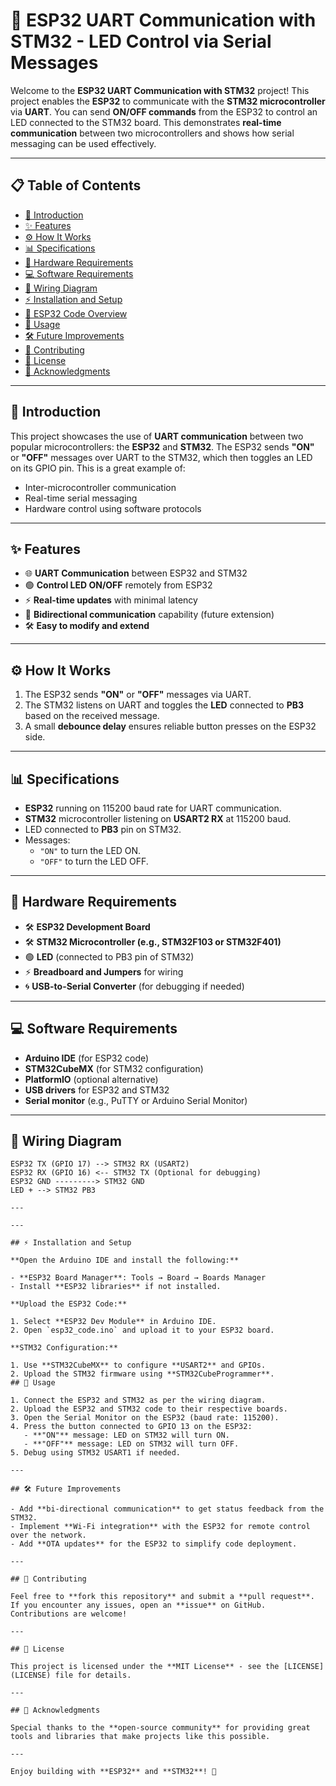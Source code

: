 # 🚀 ESP32 UART Communication with STM32 - LED Control via Serial Messages

Welcome to the **ESP32 UART Communication with STM32** project! This project enables the **ESP32** to communicate with the **STM32 microcontroller** via **UART**. You can send **ON/OFF commands** from the ESP32 to control an LED connected to the STM32 board. This demonstrates **real-time communication** between two microcontrollers and shows how serial messaging can be used effectively.

---

## 📋 Table of Contents
- [📖 Introduction](#-introduction)
- [✨ Features](#-features)
- [⚙️ How It Works](#️-how-it-works)
- [📊 Specifications](#-specifications)
- [🔧 Hardware Requirements](#-hardware-requirements)
- [💻 Software Requirements](#-software-requirements)
- [🔌 Wiring Diagram](#-wiring-diagram)
- [⚡ Installation and Setup](#-installation-and-setup)
- [📑 ESP32 Code Overview](#-esp32-code-overview)
- [📐 Usage](#-usage)
- [🛠️ Future Improvements](#-future-improvements)
- [🤝 Contributing](#-contributing)
- [📄 License](#-license)
- [🎉 Acknowledgments](#-acknowledgments)

---

## 📖 Introduction
This project showcases the use of **UART communication** between two popular microcontrollers: the **ESP32** and **STM32**. The ESP32 sends **"ON"** or **"OFF"** messages over UART to the STM32, which then toggles an LED on its GPIO pin. This is a great example of:
- Inter-microcontroller communication
- Real-time serial messaging
- Hardware control using software protocols

---

## ✨ Features
- 🌐 **UART Communication** between ESP32 and STM32
- 🟢 **Control LED ON/OFF** remotely from ESP32
- ⚡ **Real-time updates** with minimal latency
- 🔄 **Bidirectional communication** capability (future extension)
- 🛠️ **Easy to modify and extend**

---

## ⚙️ How It Works
1. The ESP32 sends **"ON"** or **"OFF"** messages via UART.
2. The STM32 listens on UART and toggles the **LED** connected to **PB3** based on the received message.
3. A small **debounce delay** ensures reliable button presses on the ESP32 side.

---

## 📊 Specifications
- **ESP32** running on 115200 baud rate for UART communication.
- **STM32** microcontroller listening on **USART2 RX** at 115200 baud.
- LED connected to **PB3** pin on STM32.
- Messages: 
  - `"ON"` to turn the LED ON.
  - `"OFF"` to turn the LED OFF.

---

## 🔧 Hardware Requirements
- 🛠 **ESP32 Development Board**
- 🛠 **STM32 Microcontroller (e.g., STM32F103 or STM32F401)**
- 🟢 **LED** (connected to PB3 pin of STM32)
- ⚡ **Breadboard and Jumpers** for wiring
- 🌀 **USB-to-Serial Converter** (for debugging if needed)

---

## 💻 Software Requirements
- **Arduino IDE** (for ESP32 code)
- **STM32CubeMX** (for STM32 configuration)
- **PlatformIO** (optional alternative)
- **USB drivers** for ESP32 and STM32
- **Serial monitor** (e.g., PuTTY or Arduino Serial Monitor)

---

## 🔌 Wiring Diagram
```plaintext
ESP32 TX (GPIO 17) --> STM32 RX (USART2)
ESP32 RX (GPIO 16) <-- STM32 TX (Optional for debugging)
ESP32 GND ---------> STM32 GND
LED + --> STM32 PB3

---

---

## ⚡ Installation and Setup

**Open the Arduino IDE and install the following:**

- **ESP32 Board Manager**: Tools → Board → Boards Manager  
- Install **ESP32 libraries** if not installed.

**Upload the ESP32 Code:**

1. Select **ESP32 Dev Module** in Arduino IDE.  
2. Open `esp32_code.ino` and upload it to your ESP32 board.

**STM32 Configuration:**

1. Use **STM32CubeMX** to configure **USART2** and GPIOs.  
2. Upload the STM32 firmware using **STM32CubeProgrammer**.
## 📐 Usage

1. Connect the ESP32 and STM32 as per the wiring diagram.
2. Upload the ESP32 and STM32 code to their respective boards.
3. Open the Serial Monitor on the ESP32 (baud rate: 115200).
4. Press the button connected to GPIO 13 on the ESP32:
   - **"ON"** message: LED on STM32 will turn ON.
   - **"OFF"** message: LED on STM32 will turn OFF.
5. Debug using STM32 USART1 if needed.

---

## 🛠️ Future Improvements

- Add **bi-directional communication** to get status feedback from the STM32.
- Implement **Wi-Fi integration** with the ESP32 for remote control over the network.
- Add **OTA updates** for the ESP32 to simplify code deployment.

---

## 🤝 Contributing

Feel free to **fork this repository** and submit a **pull request**. If you encounter any issues, open an **issue** on GitHub. Contributions are welcome!

---

## 📄 License

This project is licensed under the **MIT License** - see the [LICENSE](LICENSE) file for details.

---

## 🎉 Acknowledgments

Special thanks to the **open-source community** for providing great tools and libraries that make projects like this possible.

---

Enjoy building with **ESP32** and **STM32**! 🎊
